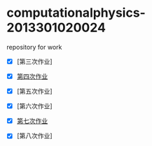 # computationalphysics-2013301020024
repository for work
- [x] [第三次作业]
- [x] [第四次作业](https://github.com/x-blossom/computationalphysics-2013301020024/blob/master/4th/readme4th.md)
- [x] [第五次作业]
- [x] [第六次作业]
- [x] [第七次作业](https://www.zybuluo.com/X-blossom/note/363716)

- [x] [第八次作业]
